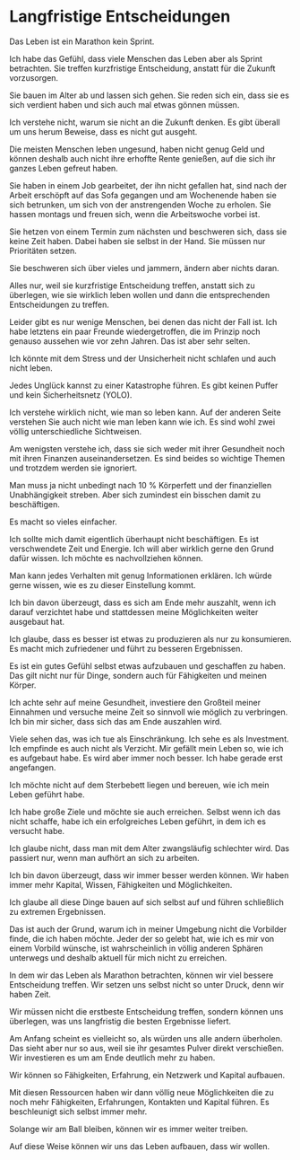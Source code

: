 # Langfristige Entscheidungen

Das Leben ist ein Marathon kein Sprint.

Ich habe das Gefühl, dass viele Menschen das Leben aber als Sprint betrachten. Sie treffen kurzfristige Entscheidung, anstatt für die Zukunft vorzusorgen.

Sie bauen im Alter ab und lassen sich gehen. Sie reden sich ein, dass sie es sich verdient haben und sich auch mal etwas gönnen müssen.

Ich verstehe nicht, warum sie nicht an die Zukunft denken. Es gibt überall um uns herum Beweise, dass es nicht gut ausgeht.

Die meisten Menschen leben ungesund, haben nicht genug Geld und können deshalb auch nicht ihre erhoffte Rente genießen, auf die sich ihr ganzes Leben gefreut haben.

Sie haben in einem Job gearbeitet, der ihn nicht gefallen hat, sind nach der Arbeit erschöpft auf das Sofa gegangen und am Wochenende haben sie sich betrunken, um sich von der anstrengenden Woche zu erholen. Sie hassen montags und freuen sich, wenn die Arbeitswoche vorbei ist.

Sie hetzen von einem Termin zum nächsten und beschweren sich, dass sie keine Zeit haben. Dabei haben sie selbst in der Hand. Sie müssen nur Prioritäten setzen.

Sie beschweren sich über vieles und jammern, ändern aber nichts daran.

Alles nur, weil sie kurzfristige Entscheidung treffen, anstatt sich zu überlegen, wie sie wirklich leben wollen und dann die entsprechenden Entscheidungen zu treffen.

Leider gibt es nur wenige Menschen, bei denen das nicht der Fall ist. Ich habe letztens ein paar Freunde wiedergetroffen, die im Prinzip noch genauso aussehen wie vor zehn Jahren. Das ist aber sehr selten.

Ich könnte mit dem Stress und der Unsicherheit nicht schlafen und auch nicht leben.

Jedes Unglück kannst zu einer Katastrophe führen. Es gibt keinen Puffer und kein Sicherheitsnetz (YOLO).

Ich verstehe wirklich nicht, wie man so leben kann. Auf der anderen Seite verstehen Sie auch nicht wie man leben kann wie ich. Es sind wohl zwei völlig unterschiedliche Sichtweisen.

Am wenigsten verstehe ich, dass sie sich weder mit ihrer Gesundheit noch mit ihren Finanzen auseinandersetzen. Es sind beides so wichtige Themen und trotzdem werden sie ignoriert.

Man muss ja nicht unbedingt nach 10 % Körperfett und der finanziellen Unabhängigkeit streben. Aber sich zumindest ein bisschen damit zu beschäftigen.

Es macht so vieles einfacher.

Ich sollte mich damit eigentlich überhaupt nicht beschäftigen. Es ist verschwendete Zeit und Energie. Ich will aber wirklich gerne den Grund dafür wissen. Ich möchte es nachvollziehen können.

Man kann jedes Verhalten mit genug Informationen erklären. Ich würde gerne wissen, wie es zu dieser Einstellung kommt.

Ich bin davon überzeugt, dass es sich am Ende mehr auszahlt, wenn ich darauf verzichtet habe und stattdessen meine Möglichkeiten weiter ausgebaut hat.

Ich glaube, dass es besser ist etwas zu produzieren als nur zu konsumieren. Es macht mich zufriedener und führt zu besseren Ergebnissen.

Es ist ein gutes Gefühl selbst etwas aufzubauen und geschaffen zu haben. Das gilt nicht nur für Dinge, sondern auch für Fähigkeiten und meinen Körper.

Ich achte sehr auf meine Gesundheit, investiere den Großteil meiner Einnahmen und versuche meine Zeit so sinnvoll wie möglich zu verbringen. Ich bin mir sicher, dass sich das am Ende auszahlen wird.

Viele sehen das, was ich tue als Einschränkung. Ich sehe es als Investment. Ich empfinde es auch nicht als Verzicht. Mir gefällt mein Leben so, wie ich es aufgebaut habe. Es wird aber immer noch besser. Ich habe gerade erst angefangen.

Ich möchte nicht auf dem Sterbebett liegen und bereuen, wie ich mein Leben geführt habe.

Ich habe große Ziele und möchte sie auch erreichen. Selbst wenn ich das nicht schaffe, habe ich ein erfolgreiches Leben geführt, in dem ich es versucht habe.

Ich glaube nicht, dass man mit dem Alter zwangsläufig schlechter wird. Das passiert nur, wenn man aufhört an sich zu arbeiten.

Ich bin davon überzeugt, dass wir immer besser werden können. Wir haben immer mehr Kapital, Wissen, Fähigkeiten und Möglichkeiten.

Ich glaube all diese Dinge bauen auf sich selbst  auf und führen schließlich zu extremen Ergebnissen. 

Das ist auch der Grund, warum ich in meiner Umgebung nicht die Vorbilder finde, die ich haben möchte. Jeder der so gelebt hat, wie ich es mir von einem Vorbild wünsche, ist wahrscheinlich in völlig anderen Sphären unterwegs und deshalb aktuell für mich nicht zu erreichen.

In dem wir das Leben als Marathon betrachten, können wir viel bessere Entscheidung treffen. Wir setzen uns selbst nicht so unter Druck, denn wir haben Zeit.

Wir müssen nicht die erstbeste Entscheidung treffen, sondern können uns überlegen, was uns langfristig die besten Ergebnisse liefert.

Am Anfang scheint es vielleicht so, als würden uns alle andern überholen. Das sieht aber nur so aus, weil sie ihr gesamtes Pulver direkt verschießen. Wir investieren es um am Ende deutlich mehr zu haben.

Wir können so Fähigkeiten, Erfahrung, ein Netzwerk und Kapital aufbauen.

Mit diesen Ressourcen haben wir dann völlig neue Möglichkeiten die zu noch mehr Fähigkeiten, Erfahrungen, Kontakten und Kapital führen. Es beschleunigt sich selbst immer mehr.

Solange wir am Ball bleiben, können wir es immer weiter treiben.

Auf diese Weise können wir uns das Leben aufbauen, dass wir wollen.
